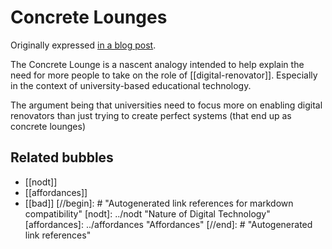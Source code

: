 # Concrete Lounges

Originally expressed [in a blog post](https://djon.es/blog/2014/12/18/concrete-lounge/).

The Concrete Lounge is a nascent analogy intended to help explain the need for more people to take on the role of [[digital-renovator]]. Especially in the context of university-based educational technology.

The argument being that universities need to focus more on enabling digital renovators than just trying to create perfect systems (that end up as concrete lounges)

## Related bubbles

- [[nodt]]
- [[affordances]]
- [[bad]]
[//begin]: # "Autogenerated link references for markdown compatibility"
[nodt]: ../nodt "Nature of Digital Technology"
[affordances]: ../affordances "Affordances"
[//end]: # "Autogenerated link references"